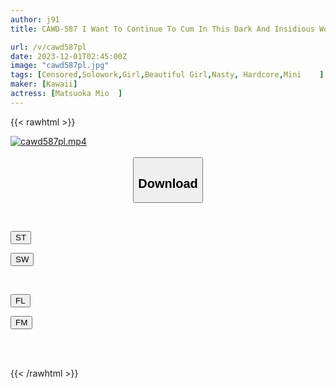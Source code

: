 ```yaml
---
author: j91
title: CAWD-587 I Want To Continue To Cum In This Dark And Insidious World. First 3 Orgasms. Mio Matsuoka

url: /v/cawd587pl
date: 2023-12-01T02:45:00Z
image: "cawd587pl.jpg"
tags: [Censored,Solowork,Girl,Beautiful Girl,Nasty, Hardcore,Mini	 ]
maker: [Kawaii]
actress: [Matsuoka Mio  ]
---
```



{{< rawhtml >}}

<div class="video" data-videoid="VVJgPLpbpQhP6d">
    <a href="javascript:;">
        <img src="/v/cawd587pl/cawd587pl.jpg" width="WIDTH" height="HEIGHT" alt="cawd587pl.mp4" loading="lazy">
    </a>
</div>

<script type="text/javascript" src="https://j91.asia/asset/on-demand-st.js"></script>

<br>
  <link rel="stylesheet" href="https://j91.asia/asset/bs5.css">
  
  <center>
  <button class="btn btn-primary" type="button" data-bs-toggle="collapse" data-bs-target=".multi-collapse" aria-expanded="false" aria-controls="multiCollapseExample1 multiCollapseExample2"><h2>Download</h2></button></center>
</p>
<div class="row">
  <div class="col">
    <div class="collapse multi-collapse" id="multiCollapseExample1">
      <div class="card card-body">
	      	      <br>
<div class="buttons">  
<p><a href="https://streamtape.to/v/VVJgPLpbpQhP6d" target="_blank"><button class="btn-hover color-3"><i class="fa fa-download"></i> ST</button></a></p>
<p><a href="https://flaswish.com/agqprn06mdni" target="_blank"><button class="btn-hover color-2"><i class="fa fa-download"></i> SW</button></a></p></div>
    </div>
  </div>
</div>
  <div class="col">
    <div class="collapse multi-collapse" id="multiCollapseExample2">
      <div class="card card-body">
	      <br>
<div class="buttons">
<p><a href="javascript:;" target="_blank"><button class="btn-hover color-9"><i class="fa fa-download"></i> FL</button></a></p>
<p><a href="javascript:;" target="_blank"><button class="btn-hover color-8"><i class="fa fa-download"></i> FM</button></a></p></div>
<br><br>
      </div>
    </div>
  </div>
</div>

{{< /rawhtml >}}